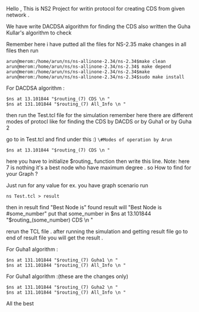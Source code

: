 Hello , This is NS2 Project for writin protocol for creating CDS from given network .

We have write DACDSA algorithm for finding the CDS also written the Guha Kullar's algorithm to check 

Remember here i have putted all the files for NS-2.35 make changes in all files then run


```
arun@merom:/home/arun/ns/ns-allinone-2.34/ns-2.34$make clean
arun@merom:/home/arun/ns/ns-allinone-2.34/ns-2.34$ make depend
arun@merom:/home/arun/ns/ns-allinone-2.34/ns-2.34$make
arun@merom:/home/arun/ns/ns-allinone-2.34/ns-2.34$sudo make install
```

For DACDSA algorithm  :
```
$ns at 13.101844 "$routing_(7) CDS \n "
$ns at 131.101844 "$routing_(7) All_Info \n "
```
then run the Test.tcl file for the simulation 
remember here there are different modes of protocl like for finding the CDS by DACDS or by Guha1 or by Guha 2 

go to in Test.tcl and find under this :)
`
\#Modes of operation by Arun 
`
	
```
$ns at 13.101844 "$routing_(7) CDS \n "
```
here you have to initialize $routing_ function then write this line.
Note: here 7 is nothing it's a best node who have maximum degree .
so How to find for your Graph ?

Just run for any value for ex. you have graph scenario 
run 
```
ns Test.tcl > result
```
then in result find "Best Node is"
found result will "Best Node is #some_number"
put that some_number in $ns at 13.101844 "$routing_(some_number) CDS \n "

rerun the TCL file .
after running the simulation and getting result file go to end of result file you will get the result .


For Guha1 algorithm  :
```
$ns at 131.101844 "$routing_(7) Guha1 \n "
$ns at 131.101844 "$routing_(7) All_Info \n "
```

For Guha1 algorithm  :(these are the changes only)
```
$ns at 131.101844 "$routing_(7) Guha2 \n "
$ns at 131.101844 "$routing_(7) All_Info \n "
```











All the best 
